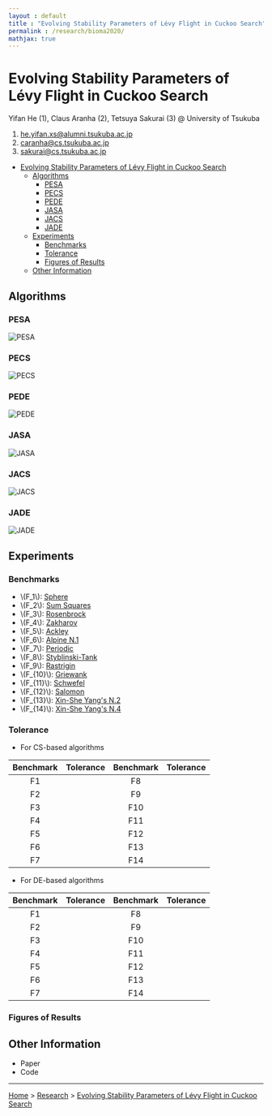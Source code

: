 ```yaml
---
layout : default
title : "Evolving Stability Parameters of Lévy Flight in Cuckoo Search"
permalink : /research/bioma2020/
mathjax: true
---
```


<script src="https://cdnjs.cloudflare.com/ajax/libs/mathjax/2.7.6/MathJax.js?config=TeX-MML-AM_CHTML" async="" type="text/javascript"> </script>

# Evolving Stability Parameters of Lévy Flight in Cuckoo Search

Yifan He (1), Claus Aranha (2), Tetsuya Sakurai (3) @ University of Tsukuba

1. he.yifan.xs@alumni.tsukuba.ac.jp
2. caranha@cs.tsukuba.ac.jp
3. sakurai@cs.tsukuba.ac.jp

- [Evolving Stability Parameters of Lévy Flight in Cuckoo Search](#evolving-stability-parameters-of-lévy-flight-in-cuckoo-search)
  - [Algorithms](#algorithms)
    - [PESA](#pesa)
    - [PECS](#pecs)
    - [PEDE](#pede)
    - [JASA](#jasa)
    - [JACS](#jacs)
    - [JADE](#jade)
  - [Experiments](#experiments)
    - [Benchmarks](#benchmarks)
    - [Tolerance](#tolerance)
    - [Figures of Results](#figures-of-results)
  - [Other Information](#other-information)

## Algorithms


### PESA 

![PESA](images/algorithms/pesa.svg)

### PECS

![PECS](images/algorithms/pecs.svg)

### PEDE

![PEDE](images/algorithms/pede.svg)

### JASA

![JASA](images/algorithms/jasa.svg)

### JACS

![JACS](images/algorithms/jacs.svg)

### JADE

![JADE](images/algorithms/jade.svg)

## Experiments

### Benchmarks

- \\(F_1\\): [Sphere](../../projects/pybenchfcn/single-objective-optimization/README.md#f52-sphere)
- \\(F_2\\): [Sum Squares](../../projects/pybenchfcn/single-objective-optimization/README.md#f54-sum-squares)
- \\(F_3\\): [Rosenbrock](../../projects/pybenchfcn/single-objective-optimization/README.md#f41-rosenbrock)
- \\(F_4\\): [Zakharov](../../projects/pybenchfcn/single-objective-optimization/README.md#f61-zakharov)
- \\(F_5\\): [Ackley](../../projects/pybenchfcn/single-objective-optimization/README.md#f1-ackley)
- \\(F_6\\): [Alpine N.1](../../projects/pybenchfcn/single-objective-optimization/README.md#f5-alpine-n1)
- \\(F_7\\): [Periodic](../../projects/pybenchfcn/single-objective-optimization/README.md#f34-periodic)
- \\(F_8\\): [Styblinski-Tank](../../projects/pybenchfcn/single-objective-optimization/README.md#f53-styblinski-tank)
- \\(F_9\\): [Rastrigin](../../projects/pybenchfcn/single-objective-optimization/README.md#f39-rastrigin)
- \\(F_{10}\\): [Griewank](../../projects/pybenchfcn/single-objective-optimization/README.md#f25-griewank)
- \\(F_{11}\\): [Schwefel](../../projects/pybenchfcn/single-objective-optimization/README.md#f51-schwefel)
- \\(F_{12}\\): [Salomon](../../projects/pybenchfcn/single-objective-optimization/README.md#f42-salomon)
- \\(F_{13}\\): [Xin-She Yang's N.2](../../projects/pybenchfcn/single-objective-optimization/README.md#f58-xin-she-yangs-n2)
- \\(F_{14}\\): [Xin-She Yang's N.4](../../projects/pybenchfcn/single-objective-optimization/README.md#f60-xin-she-yangs-n4)

### Tolerance

- For CS-based algorithms

| Benchmark | Tolerance | Benchmark | Tolerance |
| :-------: | :-------: | :-------: | :-------: |
| F1        |           | F8        |           |
| F2        |           | F9        |           |
| F3        |           | F10       |           |
| F4        |           | F11       |           |
| F5        |           | F12       |           |
| F6        |           | F13       |           |
| F7        |           | F14       |           |

- For DE-based algorithms

| Benchmark | Tolerance | Benchmark | Tolerance |
| :-------: | :-------: | :-------: | :-------: |
| F1        |           | F8        |           |
| F2        |           | F9        |           |
| F3        |           | F10       |           |
| F4        |           | F11       |           |
| F5        |           | F12       |           |
| F6        |           | F13       |           |
| F7        |           | F14       |           |

### Figures of Results

## Other Information

- Paper
- Code

---

[Home](/) > [Research](/research/) > [Evolving Stability Parameters of Lévy Flight in Cuckoo Search](/research/bioma2020/)